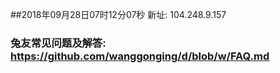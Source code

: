 ##2018年09月28日07时12分07秒 新址: 104.248.9.157
### 兔友常见问题及解答: https://github.com/wanggonging/d/blob/w/FAQ.md
